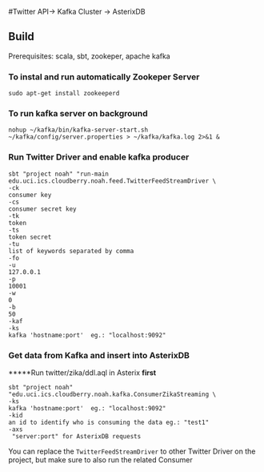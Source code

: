 #Twitter API-> Kafka Cluster -> AsterixDB 

## Build

Prerequisites: scala, sbt, zookeper, apache kafka

### To instal and run automatically Zookeper Server
```
sudo apt-get install zookeeperd
```

### To run kafka server on background
```
nohup ~/kafka/bin/kafka-server-start.sh ~/kafka/config/server.properties > ~/kafka/kafka.log 2>&1 &
```

### Run Twitter Driver and enable kafka producer

```
sbt "project noah" "run-main edu.uci.ics.cloudberry.noah.feed.TwitterFeedStreamDriver \
-ck
consumer key
-cs
consumer secret key
-tk
token
-ts
token secret
-tu
list of keywords separated by comma
-fo
-u
127.0.0.1
-p
10001
-w
0
-b
50
-kaf
-ks
kafka 'hostname:port'  eg.: "localhost:9092"
```

### Get data from Kafka and insert into AsterixDB

*****Run twitter/zika/ddl.aql in Asterix **first**
```
sbt "project noah" "edu.uci.ics.cloudberry.noah.kafka.ConsumerZikaStreaming \
-ks 
kafka 'hostname:port'  eg.: "localhost:9092"
-kid 
an id to identify who is consuming the data eg.: "test1"
-axs
 "server:port" for AsterixDB requests
```

You can replace the `TwitterFeedStreamDriver` to other Twitter Driver on the project, but make sure to also run the related Consumer
